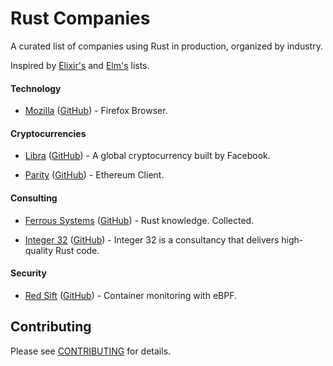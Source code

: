 # Rust Companies

A curated list of companies using Rust in production, organized by industry.

Inspired by [Elixir's][elixir-companies] and [Elm's][elm-companies] lists.

[elixir-companies]: https://github.com/doomspork/elixir-companies
[elm-companies]: https://github.com/jah2488/elm-companies

#### Technology

* [Mozilla](https://www.mozilla.org)
  ([GitHub](https://github.com/mozilla)) - Firefox Browser.

#### Cryptocurrencies

* [Libra](https://libra.org)
  ([GitHub](https://github.com/libra/libra)) - A global cryptocurrency built by Facebook.
  
* [Parity](https://www.parity.io/)
  ([GitHub](https://github.com/paritytech/)) - Ethereum Client.
  
#### Consulting

* [Ferrous Systems](https://ferrous-systems.com/)
  ([GitHub](https://github.com/ferrous-systems/)) - Rust knowledge. Collected.
  
 * [Integer 32](https://www.integer32.com/)
  ([GitHub](https://github.com/integer32llc)) - Integer 32 is a consultancy that delivers high-quality Rust code.

#### Security

* [Red Sift](https://redsift.com)
  ([GitHub](https://github.com/redsift/ingraind)) - Container monitoring with eBPF.

## Contributing

Please see [CONTRIBUTING](CONTRIBUTING.md) for details.
